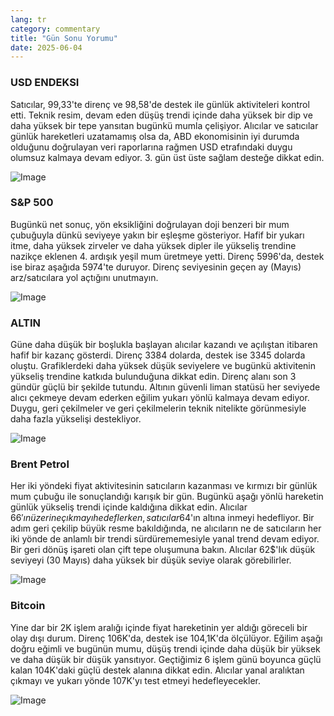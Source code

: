 ```yaml
---
lang: tr
category: commentary
title: "Gün Sonu Yorumu"
date: 2025-06-04
---
```


### USD ENDEKSI

Satıcılar, 99,33'te direnç ve 98,58'de destek ile günlük aktiviteleri kontrol etti. Teknik resim, devam eden düşüş trendi içinde daha yüksek bir dip ve daha yüksek bir tepe yansıtan bugünkü mumla çelişiyor. Alıcılar ve satıcılar günlük hareketleri uzatamamış olsa da, ABD ekonomisinin iyi durumda olduğunu doğrulayan veri raporlarına rağmen USD etrafındaki duygu olumsuz kalmaya devam ediyor. 3. gün üst üste sağlam desteğe dikkat edin.

![Image](https://markleighedu.github.io/img/Jun-2025/04-Jun-2025/usdindex.jpg)

### S&P 500

Bugünkü net sonuç, yön eksikliğini doğrulayan doji benzeri bir mum çubuğuyla dünkü seviyeye yakın bir eşleşme gösteriyor. Hafif bir yukarı itme, daha yüksek zirveler ve daha yüksek dipler ile yükseliş trendine nazikçe eklenen 4. ardışık yeşil mum üretmeye yetti. Direnç 5996'da, destek ise biraz aşağıda 5974'te duruyor. Direnç seviyesinin geçen ay (Mayıs) arz/satıcılara yol açtığını unutmayın.

![Image](https://markleighedu.github.io/img/Jun-2025/04-Jun-2025/sp500.jpg)

### ALTIN

Güne daha düşük bir boşlukla başlayan alıcılar kazandı ve açılıştan itibaren hafif bir kazanç gösterdi. Direnç 3384 dolarda, destek ise 3345 dolarda oluştu. Grafiklerdeki daha yüksek düşük seviyelere ve bugünkü aktivitenin yükseliş trendine katkıda bulunduğuna dikkat edin. Direnç alanı son 3 gündür güçlü bir şekilde tutundu. Altının güvenli liman statüsü her seviyede alıcı çekmeye devam ederken eğilim yukarı yönlü kalmaya devam ediyor. Duygu, geri çekilmeler ve geri çekilmelerin teknik nitelikte görünmesiyle daha fazla yükselişi destekliyor.

![Image](https://markleighedu.github.io/img/Jun-2025/04-Jun-2025/gold.jpg)

### Brent Petrol

Her iki yöndeki fiyat aktivitesinin satıcıların kazanması ve kırmızı bir günlük mum çubuğu ile sonuçlandığı karışık bir gün. Bugünkü aşağı yönlü hareketin günlük yükseliş trendi içinde kaldığına dikkat edin. Alıcılar 66$'ın üzerine çıkmayı hedeflerken, satıcılar 64$'ın altına inmeyi hedefliyor. Bir adım geri çekilip büyük resme bakıldığında, ne alıcıların ne de satıcıların her iki yönde de anlamlı bir trendi sürdürememesiyle yanal trend devam ediyor. Bir geri dönüş işareti olan çift tepe oluşumuna bakın. Alıcılar 62$'lık düşük seviyeyi (30 Mayıs) daha yüksek bir düşük seviye olarak görebilirler.

![Image](https://markleighedu.github.io/img/Jun-2025/04-Jun-2025/brentoil.jpg)

### Bitcoin

Yine dar bir 2K işlem aralığı içinde fiyat hareketinin yer aldığı göreceli bir olay dışı durum. Direnç 106K'da, destek ise 104,1K'da ölçülüyor. Eğilim aşağı doğru eğimli ve bugünün mumu, düşüş trendi içinde daha düşük bir yüksek ve daha düşük bir düşük yansıtıyor. Geçtiğimiz 6 işlem günü boyunca güçlü kalan 104K'daki güçlü destek alanına dikkat edin. Alıcılar yanal aralıktan çıkmayı ve yukarı yönde 107K'yı test etmeyi hedefleyecekler.

![Image](https://markleighedu.github.io/img/Jun-2025/04-Jun-2025/bitcoin.jpg)

